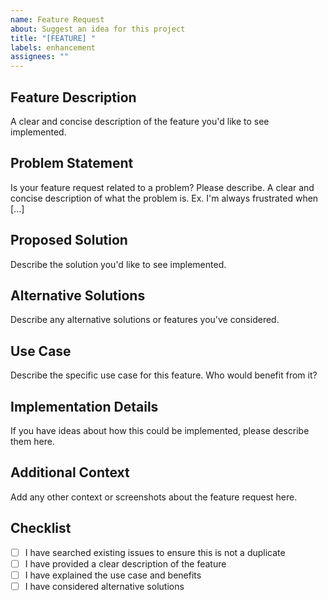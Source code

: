 ```yaml
---
name: Feature Request
about: Suggest an idea for this project
title: "[FEATURE] "
labels: enhancement
assignees: ""
---
```


## Feature Description

A clear and concise description of the feature you'd like to see implemented.

## Problem Statement

Is your feature request related to a problem? Please describe.
A clear and concise description of what the problem is. Ex. I'm always frustrated when [...]

## Proposed Solution

Describe the solution you'd like to see implemented.

## Alternative Solutions

Describe any alternative solutions or features you've considered.

## Use Case

Describe the specific use case for this feature. Who would benefit from it?

## Implementation Details

If you have ideas about how this could be implemented, please describe them here.

## Additional Context

Add any other context or screenshots about the feature request here.

## Checklist

- [ ] I have searched existing issues to ensure this is not a duplicate
- [ ] I have provided a clear description of the feature
- [ ] I have explained the use case and benefits
- [ ] I have considered alternative solutions
